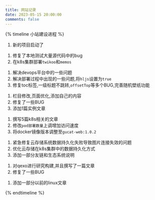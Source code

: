 ```yaml
---
title: 网站记录
date: 2023-05-15 20:00:00
comments: false
---
```


{% timeline 小站建设进程 %}

<!-- timeline 2023-5-15 -->

1. 新的项目启动了

<!-- endtimeline -->


<!-- timeline 2023-5-17 -->

1. 修复了本地测试大量源代码中的bug
2. 在k8s集群部署`twikoo`和`memos`

<!-- endtimeline -->


<!-- timeline 2023-5-18 -->

1. 解决devops平台中的一些问题
2. 解决部署过程中出现的一些问题,将`hljs`设置为`true`
3. 修复toc标签,一级标题不跳转,`offsetTop`等多个BUG,完善随机壁纸功能

<!-- endtimeline -->

<!-- timeline 2023-5-19 -->

1. 栏目修改,页面优化,添加自己的内容
2. 修复了一些BUG
3. 添加1篇实例文章

<!-- endtimeline -->


<!-- timeline 2023-5-20 -->

1. 撰写5篇k8s相关的文章
2. 修改`pod部署数量`上调增加访问速度
3. 将docker镜像版本调整至`gucat-web:1.0.2`

<!-- endtimeline -->

<!-- timeline 2023-5-21 -->
1. 紧急修复云存储系统数据持久化失败导致图片连接失效的问题
2. 优化云存储在k8s集群中的数据持久化方式
3. 添加一部分友链和生态系统说明
<!-- endtimeline -->

<!-- timeline 2023-5-22 -->
1. 对qexo进行研究构建,并且撰写了一篇文章
2. 修复了一些BUG
<!-- endtimeline -->

<!-- timeline 2023-5-23 -->
1. 添加一部分以前的linux文章

<!-- endtimeline -->

{% endtimeline %}
